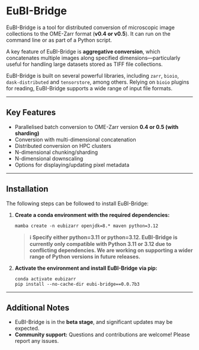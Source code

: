 # EuBI-Bridge

EuBI-Bridge is a tool for distributed conversion of microscopic image collections to the OME-Zarr format (**v0.4 or v0.5**). 
It can run on the command line or as part of a Python script.  

A key feature of EuBI-Bridge is **aggregative conversion**, which concatenates multiple images along specified dimensions—particularly 
useful for handling large datasets stored as TIFF file collections.  

EuBI-Bridge is built on several powerful libraries, including `zarr`, `bioio`, `dask-distributed` and `tensorstore`, among others. 
Relying on `bioio` plugins for reading, EuBI-Bridge supports a wide range of input file formats. 


---

## Key Features

- Parallelised batch conversion to OME-Zarr version **0.4 or 0.5 (with sharding)**
- Conversion with multi-dimensional concatenation
- Distributed conversion on HPC clusters
- N-dimensional chunking/sharding
- N-dimensional downscaling
- Options for displaying/updating pixel metadata

---

<h2>Installation</h2>

<p>The following steps can be followed to install EuBI-Bridge:</p>

<ol>
  <li>
    <p><strong>Create a conda environment with the required dependencies:</strong></p>
    <pre><code class="language-bash">mamba create -n eubizarr openjdk=8.* maven python=3.12</code></pre>
    <blockquote>
      <strong>ℹ️ Specify either python=3.11 or python=3.12.
      EuBI-Bridge is currently only compatible with Python 3.11 or 3.12 due to conflicting dependencies. We are working on supporting a wider range of Python versions in future releases.</strong>
    </blockquote>
  </li>
  <li>
    <p><strong>Activate the environment and install EuBI-Bridge via pip:</strong></p>
    <pre><code class="language-bash">conda activate eubizarr
pip install --no-cache-dir eubi-bridge==0.0.7b3</code></pre>
  </li>
</ol>
<hr>


## Additional Notes

- EuBI-Bridge is in the **beta stage**, and significant updates may be expected.
- **Community support:** Questions and contributions are welcome! Please report any issues.

